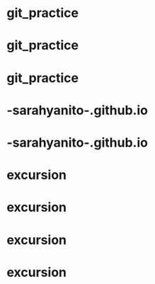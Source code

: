 # git_practice
# git_practice
# git_practice
# -sarahyanito-.github.io
# -sarahyanito-.github.io
# excursion
# excursion
# excursion
# excursion
